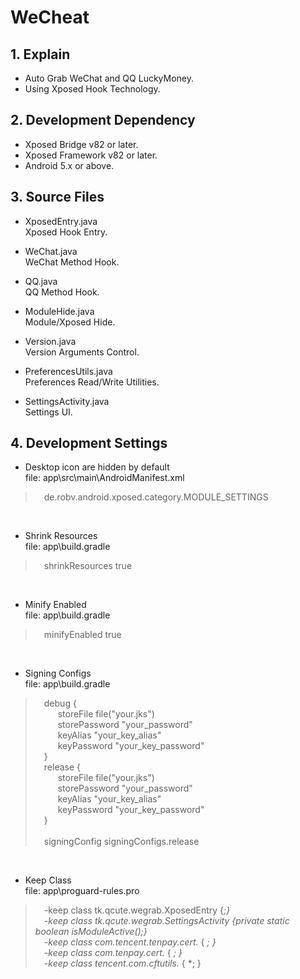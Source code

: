 # WeCheat

## 1. Explain
* Auto Grab WeChat and QQ LuckyMoney.
* Using Xposed Hook Technology.

## 2. Development Dependency

* Xposed Bridge v82 or later.
* Xposed Framework v82 or later.
* Android 5.x or above.

## 3. Source Files

* XposedEntry.java
<br>Xposed Hook Entry.

* WeChat.java
<br>WeChat Method Hook.

* QQ.java
<br>QQ Method Hook.

* ModuleHide.java
<br>Module/Xposed Hide.

* Version.java
<br>Version Arguments Control.

* PreferencesUtils.java
<br>Preferences Read/Write Utilities.

* SettingsActivity.java
<br>Settings UI.

## 4. Development Settings

* Desktop icon are hidden by default<br>
file: app\src\main\AndroidManifest.xml<br>

>&emsp;de.robv.android.xposed.category.MODULE_SETTINGS

<br>

* Shrink Resources<br>
file: app\build.gradle<br>

>&emsp;shrinkResources true

<br>

* Minify Enabled<br>
file: app\build.gradle<br>

>&emsp;minifyEnabled true

<br>

* Signing Configs<br>
file: app\build.gradle<br>

>&emsp;debug {<br>&emsp;
&emsp;    storeFile file("your.jks")<br>&emsp;
&emsp;    storePassword "your_password"<br>&emsp;
&emsp;    keyAlias "your_key_alias"<br>&emsp;
&emsp;    keyPassword "your_key_password"<br>
&emsp;}<br>
&emsp;release {<br>&emsp;
&emsp;    storeFile file("your.jks")<br>&emsp;
&emsp;    storePassword "your_password"<br>&emsp;
&emsp;    keyAlias "your_key_alias"<br>&emsp;
&emsp;    keyPassword "your_key_password"<br>
&emsp;}<br><br>
&emsp;signingConfig signingConfigs.release


<br>

* Keep Class<br>
file: app\proguard-rules.pro<br>

>&emsp;-keep class tk.qcute.wegrab.XposedEntry {*;}<br>
>&emsp;-keep class tk.qcute.wegrab.SettingsActivity {private static boolean isModuleActive();}<br>
>&emsp;-keep class com.tencent.tenpay.cert.* { *; }<br>
>&emsp;-keep class com.tenpay.cert.* { *; }<br>
>&emsp;-keep class tencent.com.cftutils.* { *; }<br>